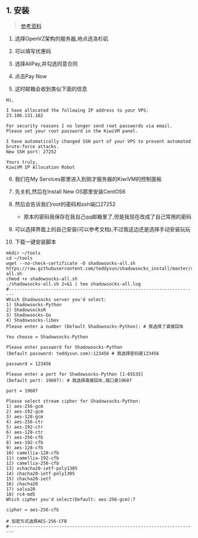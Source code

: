 ## 1. 安装
> [参考资料](http://www.huizhanzhang.com/2017/05/bandwagon-one-key-shadowsocks.html)

1. 选择OpenVZ架构的服务器,地点选洛杉矶

2. 可以填写优惠码

3. 选择AliPay,并勾选同意合同

4. 点击Pay Now

5. 这时邮箱会收到类似下面的信息
```
Hi,

I have allocated the following IP address to your VPS:
23.106.131.162

For security reasons I no longer send root passwords via email.
Please set your root password in the KiwiVM panel.

I have automatically changed SSH port of your VPS to prevent automated brute-force attacks.
New SSH port: 27252

Yours truly,
KiwiVM IP Allocation Robot
```

6. 我们在My Services那里进入到刚才服务器的KiwiVM的控制面板

7. 先关机,然后在Install New OS那里安装CentOS6

8. 然后会告诉我们root的密码和ssh端口27252
    + 原本的密码我保存在我自己qq邮箱里了,但是我现在改成了自己常用的密码
    
9. 可以选择界面上的自己安装(可以参考文档),不过我这边还是选择手动安装玩玩

10. 下载一键安装脚本
```
mkdir ~/tools
cd ~/tools
wget --no-check-certificate -O shadowsocks-all.sh https://raw.githubusercontent.com/teddysun/shadowsocks_install/master/shadowsocks-all.sh
chmod +x shadowsocks-all.sh
./shadowsocks-all.sh 2>&1 | tee shadowsocks-all.log
#------------------------------------------------------------------------
Which Shadowsocks server you'd select:
1) Shadowsocks-Python
2) ShadowsocksR
3) Shadowsocks-Go
4) Shadowsocks-libev
Please enter a number (Default Shadowsocks-Python): # 我选择了直接回车

You choose = Shadowsocks-Python

Please enter password for Shadowsocks-Python
(Default password: teddysun.com):123456 # 我选择密码是123456

password = 123456

Please enter a port for Shadowsocks-Python [1-65535]
(Default port: 19607): # 我选择直接回车,端口是19607

port = 19607

Please select stream cipher for Shadowsocks-Python:
1) aes-256-gcm
2) aes-192-gcm
3) aes-128-gcm
4) aes-256-ctr
5) aes-192-ctr
6) aes-128-ctr
7) aes-256-cfb
8) aes-192-cfb
9) aes-128-cfb
10) camellia-128-cfb
11) camellia-192-cfb
12) camellia-256-cfb
13) xchacha20-ietf-poly1305
14) chacha20-ietf-poly1305
15) chacha20-ietf
16) chacha20
17) salsa20
18) rc4-md5
Which cipher you'd select(Default: aes-256-gcm):7

cipher = aes-256-cfb

# 加密方式选择AES-256-CFB
#------------------------------------------------------------------------

```
